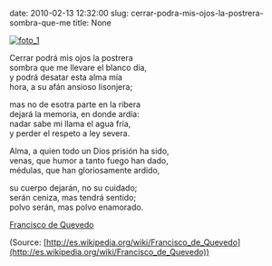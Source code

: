 date: 2010-02-13 12:32:00
slug: cerrar-podra-mis-ojos-la-postrera-sombra-que-me
title: None

[![foto_1][1]][1]

Cerrar podrá mis ojos la postrera  
sombra que me llevare el blanco día,   
y podrá desatar esta alma mía   
hora, a su afán ansioso lisonjera;   
  
mas no de esotra parte en la ribera   
dejará la memoria, en donde ardía:   
nadar sabe mi llama el agua fría,   
y perder el respeto a ley severa.  
  
Alma, a quien todo un Dios prisión ha sido,  
venas, que humor a tanto fuego han dado,  
médulas, que han gloriosamente ardido,  
  
su cuerpo dejarán, no su cuidado;  
serán ceniza, mas tendrá sentido;  
polvo serán, mas polvo enamorado.

[Francisco de Quevedo](http://es.wikipedia.org/wiki/Francisco_de_Quevedo)

(Source: [http://es.wikipedia.org/wiki/Francisco_de_Quevedo](http://es.wikipedia.org/wiki/Francisco_de_Quevedo))

[1]: file:///Users/jjdenis/jjdenis.github.com/static/2010-02-13-cerrar-podra-mis-ojos-la-postrera-sombra-que-me_foto1.jpg
